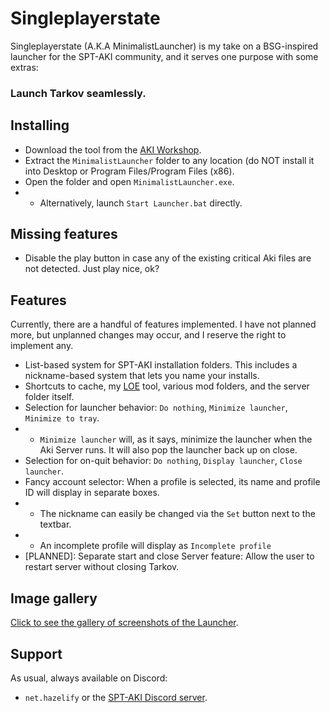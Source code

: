 # Singleplayerstate
Singleplayerstate (A.K.A MinimalistLauncher) is my take on a BSG-inspired launcher for the SPT-AKI community, and it serves one purpose with some extras:

### Launch Tarkov seamlessly.

## Installing
- Download the tool from the [AKI Workshop](https://hub.sp-tarkov.com/files/file/1663-minimalist-launcher/).
- Extract the `MinimalistLauncher` folder to any location (do NOT install it into Desktop or Program Files/Program Files (x86).
- Open the folder and open `MinimalistLauncher.exe`.
- - Alternatively, launch `Start Launcher.bat` directly.

## Missing features
- Disable the play button in case any of the existing critical Aki files are not detected. Just play nice, ok?

## Features
Currently, there are a handful of features implemented. I have not planned more, but unplanned changes may occur, and I reserve the right to implement any.

- List-based system for SPT-AKI installation folders. This includes a nickname-based system that lets you name your installs.
- Shortcuts to cache, my [LOE](https://hub.sp-tarkov.com/files/file/1082-loe-load-order-editor) tool, various mod folders, and the server folder itself.
- Selection for launcher behavior: `Do nothing`, `Minimize launcher`, `Minimize to tray`.
- - `Minimize launcher` will, as it says, minimize the launcher when the Aki Server runs. It will also pop the launcher back up on close.
- Selection for on-quit behavior: `Do nothing`, `Display launcher`, `Close launcher`.
- Fancy account selector: When a profile is selected, its name and profile ID will display in separate boxes.
- - The nickname can easily be changed via the `Set` button next to the textbar.
- - An incomplete profile will display as `Incomplete profile`
- [PLANNED]: Separate start and close Server feature: Allow the user to restart server without closing Tarkov.

## Image gallery
[Click to see the gallery of screenshots of the Launcher](https://imgur.com/a/5RW1XnG).

## Support
As usual, always available on Discord:
- `net.hazelify` or the [SPT-AKI Discord server](https://discord.com/invite/Xn9msqQZan).

